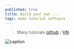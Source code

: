 ```yaml
---
published: true
title: Build your own ...
tags: make tutorial software
---
```

> Many tutorials [github](https://github.com/danistefanovic/build-your-own-x) / [HN](https://news.ycombinator.com/item?id=21430321)

![caption](https://raw.githubusercontent.com/danistefanovic/build-your-own-x/master/feynman.png)